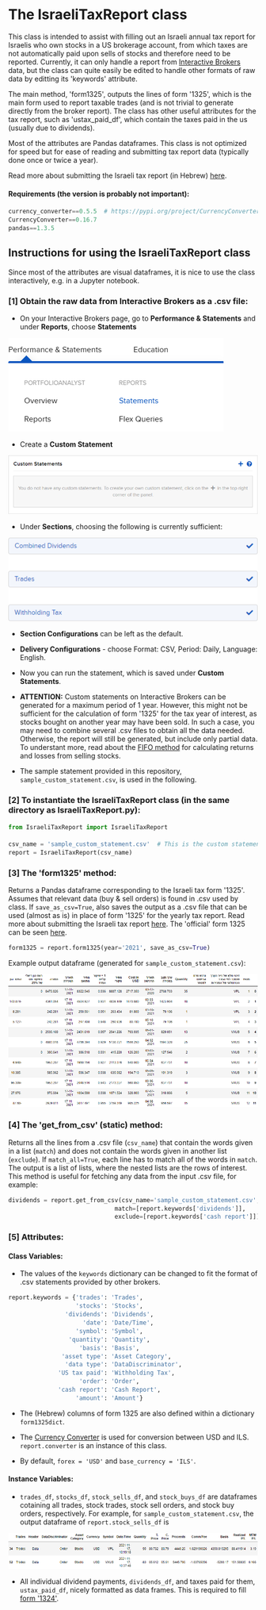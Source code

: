 # The IsraeliTaxReport class
This class is intended to assist with filling out an Israeli annual tax report for Israelis who own stocks in a US brokerage account, from which taxes are not automatically paid upon sells of stocks and therefore need to be reported. Currently, it can only handle a report from [Interactive Brokers](https://www.interactivebrokers.com/en/home.php) data, but the class can quite easily be edited to handle other formats of raw data by editting its 'keywords' attribute. 
    
The main method, 'form1325', outputs the lines of form '1325', which is the main form used to report taxable trades (and is not trivial to generate directly from the broker report). The class has other useful attributes for the tax report, such as 'ustax_paid_df', which contain the taxes paid in the us (usually due to dividends).

Most of the attributes are Pandas dataframes. This class is not optimized for speed but for ease of reading and submitting tax report data (typically done once or twice a year).

Read more about submitting the Israeli tax report (in Hebrew) [here](https://fintranslator.com/israel-tax-return-example-2019/).

#### Requirements (the version is probably not important):
```Python
currency_converter==0.5.5  # https://pypi.org/project/CurrencyConverter/
CurrencyConverter==0.16.7
pandas==1.3.5
```

## Instructions for using the IsraeliTaxReport class
Since most of the attributes are visual dataframes, it is nice to use the class interactively, e.g. in a Jupyter notebook.

### [1] Obtain the raw data from Interactive Brokers as a .csv file:
* On your Interactive Brokers page, go to **Performance & Statements** and under **Reports**, choose **Statements**

![](imagesForREADME/image1.png)

* Create a **Custom Statement**

![](imagesForREADME/image2.png)

* Under **Sections**, choosing the following is currently sufficient:

![](imagesForREADME/image3.png)

* **Section Configurations** can be left as the default.

* **Delivery Configurations** - choose Format: CSV, Period: Daily, Language: English.

* Now you can run the statement, which is saved under **Custom Statements**.

* **ATTENTION:** Custom statements on Interactive Brokers can be generated for a maximum period of 1 year. However, this might not be sufficient for the calculation of form '1325' for the tax year of interest, as stocks bought on another year may have been sold. In such a case, you may need to combine several .csv files to obtain all the data needed. Otherwise, the report will still be generated, but include only partial data. To understant more, read about the [FIFO method](https://www.investopedia.com/terms/a/averagecostbasismethod.asp#:~:text=FIFO,purchasing%2030%20shares%20in%20April.) for calculating returns and losses from selling stocks.

* The sample statement provided in this repository, ```sample_custom_statement.csv```, is used in the following.

### [2] To instantiate the IsraeliTaxReport class (in the same directory as IsraeliTaxReport.py):

```Python
from IsraeliTaxReport import IsraeliTaxReport

csv_name = 'sample_custom_statement.csv'  # This is the custom statement generated in Interactive Brokers
report = IsraeliTaxReport(csv_name)
```

### [3] The 'form1325' method:
Returns a Pandas dataframe corresponding to the Israeli tax form '1325'. Assumes that relevant data (buy & sell orders) is found in .csv used by class.
If ```save_as_csv=True```, also saves the output as a .csv file that can be used (almost as is) in place of form '1325' for the yearly tax report. Read more about submitting the Israeli tax report [here](https://fintranslator.com/israel-tax-return-example-2019/). The 'official' form 1325 can be seen [here](https://www.gov.il/blobFolder/service/annual-tax-report-2019/he/Service_Pages_Income_tax_itc1325-2019.pdf).
```Python
form1325 = report.form1325(year='2021', save_as_csv=True)
```
Example output dataframe (generated for ```sample_custom_statement.csv```):

![](imagesForREADME/image4.png)

### [4] The 'get_from_csv' (static) method:
Returns all the lines from a .csv file (```csv_name```) that contain the words given in a list (```match```) and does not contain the words given in another list (```exclude```). If ```match_all=True```, each line has to match all of the words in ```match```. The output is a list of lists, where the nested lists are the rows of interest. This method is useful for fetching any data from the input .csv file, for example:
```Python
dividends = report.get_from_csv(csv_name='sample_custom_statement.csv',
                              match=[report.keywords['dividends']], 
                              exclude=[report.keywords['cash report']])
```

### [5] Attributes:
#### Class Variables:
* The values of the ```keywords``` dictionary can be changed to fit the format of .csv statements provided by other brokers.
```Python
report.keywords = {'trades': 'Trades',
                   'stocks': 'Stocks',
                'dividends': 'Dividends',
                     'date': 'Date/Time',
                   'symbol': 'Symbol',
                 'quantity': 'Quantity',
                    'basis': 'Basis',
               'asset type': 'Asset Category',
                'data type': 'DataDiscriminator',
              'US tax paid': 'Withholding Tax',
                    'order': 'Order',
              'cash report': 'Cash Report',
                   'amount': 'Amount'}
```

* The (Hebrew) columns of form 1325 are also defined within a dictionary ```form1325dict```.

* The [Currency Converter](https://pypi.org/project/CurrencyConverter/) is used for conversion between USD and ILS. ```report.converter``` is an instance of this class.

* By default, ```forex = 'USD'``` and ```base_currency = 'ILS'```.

#### Instance Variables:
* ```trades_df```, ```stocks_df```,  ```stock_sells_df```, and ```stock_buys_df``` are dataframes cotaining all trades, stock trades, stock sell orders, and stock buy orders, respectively. For example, for ```sample_custom_statement.csv```, the output dataframe of ```report.stock_sells_df``` is

![](imagesForREADME/image5.png)

* All individual dividend payments, ```dividends_df```, and taxes paid for them, ```ustax_paid_df```, nicely formatted as data frames. This is required to fill [form '1324'](https://www.gov.il/BlobFolder/service/annual-tax-report-2019/he/Service_Pages_Income_tax_itc1324-2019.pdf).
```Python

```
